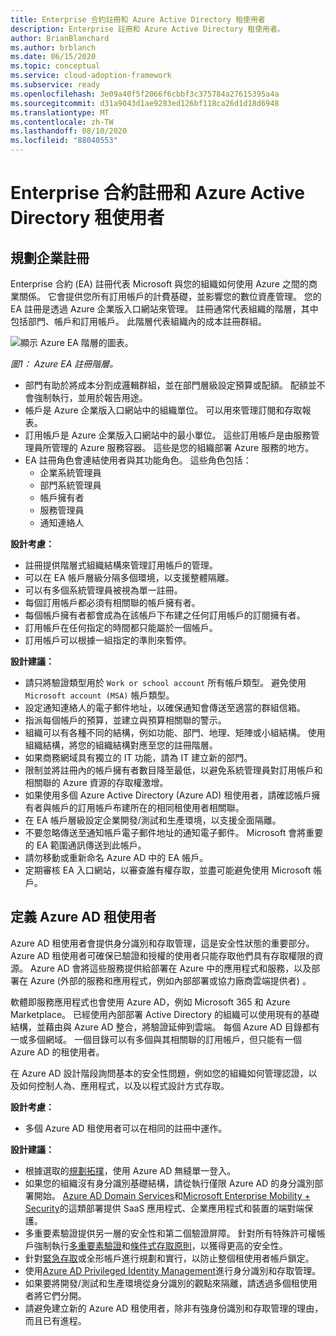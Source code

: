 ```yaml
---
title: Enterprise 合約註冊和 Azure Active Directory 租使用者
description: Enterprise 註冊和 Azure Active Directory 租使用者。
author: BrianBlanchard
ms.author: brblanch
ms.date: 06/15/2020
ms.topic: conceptual
ms.service: cloud-adoption-framework
ms.subservice: ready
ms.openlocfilehash: 3e09a40f5f2066f6cbbf3c375784a27615395a4a
ms.sourcegitcommit: d31a9043d1ae9283ed126bf118ca26d1d18d6948
ms.translationtype: MT
ms.contentlocale: zh-TW
ms.lasthandoff: 08/10/2020
ms.locfileid: "88040553"
---
```

# <a name="enterprise-agreement-enrollment-and-azure-active-directory-tenants"></a>Enterprise 合約註冊和 Azure Active Directory 租使用者

## <a name="plan-for-enterprise-enrollment"></a>規劃企業註冊

Enterprise 合約 (EA) 註冊代表 Microsoft 與您的組織如何使用 Azure 之間的商業關係。 它會提供您所有訂用帳戶的計費基礎，並影響您的數位資產管理。 您的 EA 註冊是透過 Azure 企業版入口網站來管理。 註冊通常代表組織的階層，其中包括部門、帳戶和訂用帳戶。 此階層代表組織內的成本註冊群組。

![顯示 Azure EA 階層的圖表。](./media/ea.png)

_圖1： Azure EA 註冊階層。_

- 部門有助於將成本分割成邏輯群組，並在部門層級設定預算或配額。 配額並不會強制執行，並用於報告用途。
- 帳戶是 Azure 企業版入口網站中的組織單位。 可以用來管理訂閱和存取報表。
- 訂用帳戶是 Azure 企業版入口網站中的最小單位。 這些訂用帳戶是由服務管理員所管理的 Azure 服務容器。 這些是您的組織部署 Azure 服務的地方。
- EA 註冊角色會連結使用者與其功能角色。 這些角色包括：
  - 企業系統管理員
  - 部門系統管理員
  - 帳戶擁有者
  - 服務管理員
  - 通知連絡人

**設計考慮：**

- 註冊提供階層式組織結構來管理訂用帳戶的管理。
- 可以在 EA 帳戶層級分隔多個環境，以支援整體隔離。
- 可以有多個系統管理員被視為單一註冊。
- 每個訂用帳戶都必須有相關聯的帳戶擁有者。
- 每個帳戶擁有者都會成為在該帳戶下布建之任何訂用帳戶的訂閱擁有者。
- 訂用帳戶在任何指定的時間都只能屬於一個帳戶。
- 訂用帳戶可以根據一組指定的準則來暫停。

**設計建議：**

- 請只將驗證類型用於 `Work or school account` 所有帳戶類型。 避免使用 `Microsoft account (MSA)` 帳戶類型。
- 設定通知連絡人的電子郵件地址，以確保通知會傳送至適當的群組信箱。
- 指派每個帳戶的預算，並建立與預算相關聯的警示。
- 組織可以有各種不同的結構，例如功能、部門、地理、矩陣或小組結構。 使用組織結構，將您的組織結構對應至您的註冊階層。
- 如果商務網域具有獨立的 IT 功能，請為 IT 建立新的部門。
- 限制並將註冊內的帳戶擁有者數目降至最低，以避免系統管理員對訂用帳戶和相關聯的 Azure 資源的存取權激增。
- 如果使用多個 Azure Active Directory (Azure AD) 租使用者，請確認帳戶擁有者與帳戶的訂用帳戶布建所在的相同租使用者相關聯。
- 在 EA 帳戶層級設定企業開發/測試和生產環境，以支援全面隔離。
- 不要忽略傳送至通知帳戶電子郵件地址的通知電子郵件。 Microsoft 會將重要的 EA 範圍通訊傳送到此帳戶。
- 請勿移動或重新命名 Azure AD 中的 EA 帳戶。
- 定期審核 EA 入口網站，以審查誰有權存取，並盡可能避免使用 Microsoft 帳戶。

## <a name="define-azure-ad-tenants"></a>定義 Azure AD 租使用者

Azure AD 租使用者會提供身分識別和存取管理，這是安全性狀態的重要部分。 Azure AD 租使用者可確保已驗證和授權的使用者只能存取他們具有存取權限的資源。 Azure AD 會將這些服務提供給部署在 Azure 中的應用程式和服務，以及部署在 Azure (外部的服務和應用程式，例如內部部署或協力廠商雲端提供者) 。

軟體即服務應用程式也會使用 Azure AD，例如 Microsoft 365 和 Azure Marketplace。 已經使用內部部署 Active Directory 的組織可以使用現有的基礎結構，並藉由與 Azure AD 整合，將驗證延伸到雲端。 每個 Azure AD 目錄都有一或多個網域。 一個目錄可以有多個與其相關聯的訂用帳戶，但只能有一個 Azure AD 的租使用者。

在 Azure AD 設計階段詢問基本的安全性問題，例如您的組織如何管理認證，以及如何控制人為、應用程式，以及以程式設計方式存取。

**設計考慮：**

- 多個 Azure AD 租使用者可以在相同的註冊中運作。

**設計建議：**

- 根據選取的[規劃拓撲](https://docs.microsoft.com/azure/active-directory/hybrid/plan-connect-topologies)，使用 Azure AD 無縫單一登入。
- 如果您的組織沒有身分識別基礎結構，請從執行僅限 Azure AD 的身分識別部署開始。 [Azure AD Domain Services](https://docs.microsoft.com/azure/active-directory-domain-services)和[Microsoft Enterprise Mobility + Security](https://docs.microsoft.com/mem/intune/fundamentals/what-is-intune)的這類部署提供 SaaS 應用程式、企業應用程式和裝置的端對端保護。
- 多重要素驗證提供另一層的安全性和第二個驗證屏障。 針對所有特殊許可權帳戶強制執行[多重要素驗證](https://docs.microsoft.com/azure/active-directory/authentication/concept-mfa-howitworks)和[條件式存取原則](https://docs.microsoft.com/azure/active-directory/conditional-access/overview)，以獲得更高的安全性。
- 針對[緊急存取](https://docs.microsoft.com/azure/active-directory/users-groups-roles/directory-emergency-access)或全形帳戶進行規劃和實行，以防止整個租使用者帳戶鎖定。
- 使用[Azure AD Privileged Identity Management](https://docs.microsoft.com/azure/active-directory/privileged-identity-management/pim-configure)進行身分識別和存取管理。
- 如果要將開發/測試和生產環境從身分識別的觀點來隔離，請透過多個租使用者將它們分開。
- 請避免建立新的 Azure AD 租使用者，除非有強身份識別和存取管理的理由，而且已有進程。
